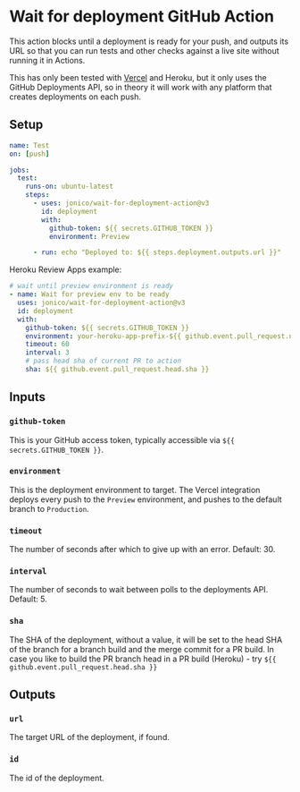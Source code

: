 # Wait for deployment GitHub Action

This action blocks until a deployment is ready for your push, and outputs its
URL so that you can run tests and other checks against a live site without
running it in Actions.

This has only been tested with [Vercel](https://vercel.com) and Heroku, but it only uses
the GitHub Deployments API, so in theory it will work with any platform that
creates deployments on each push.

## Setup

```yml
name: Test
on: [push]

jobs:
  test:
    runs-on: ubuntu-latest
    steps:
      - uses: jonico/wait-for-deployment-action@v3
        id: deployment
        with:
          github-token: ${{ secrets.GITHUB_TOKEN }}
          environment: Preview

      - run: echo "Deployed to: ${{ steps.deployment.outputs.url }}"
```

Heroku Review Apps example:

```yml
# wait until preview environment is ready
- name: Wait for preview env to be ready
  uses: jonico/wait-for-deployment-action@v3
  id: deployment
  with:
    github-token: ${{ secrets.GITHUB_TOKEN }}
    environment: your-heroku-app-prefix-${{ github.event.pull_request.number }}
    timeout: 60
    interval: 3
    # pass head sha of current PR to action
    sha: ${{ github.event.pull_request.head.sha }}
```

## Inputs

### `github-token`
This is your GitHub access token, typically accessible via `${{ secrets.GITHUB_TOKEN }}`.

### `environment`
This is the deployment environment to target. The Vercel integration deploys
every push to the `Preview` environment, and pushes to the default branch to
`Production`.

### `timeout`
The number of seconds after which to give up with an error. Default: 30.

### `interval`
The number of seconds to wait between polls to the deployments API. Default: 5.

### `sha`
The SHA of the deployment, without a value, it will be set to the head SHA of the branch for a branch build and the merge commit for a PR build.
In case you like to build the PR branch head in a PR build (Heroku) - try `${{ github.event.pull_request.head.sha }}`

## Outputs

### `url`
The target URL of the deployment, if found.

### `id`
The id of the deployment.